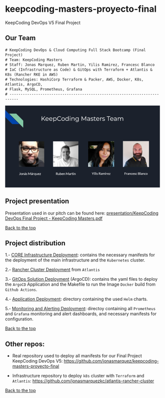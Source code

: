 # keepcoding-masters-proyecto-final
KeepCoding DevOps V5 Final Project

## Our Team
```
# KeepCoding DevOps & Cloud Computing Full Stack Bootcamp (Final Project)
# Team: KeepCoding Masters
# Staff: Jonas Marquez, Ruben Martin, Yilis Ramirez, Francesc Blanco
# IaC (Infrastructure as Code) & GitOps with Terraform + Atlantis & K8s (Rancher RKE in AWS)
# Technologies: HashiCorp Terraform & Packer, AWS, Docker, K8s, Atlantis, ArgoCD, 
# Flask, MySQL, Prometheus, Grafana
# --------------------------------------------------------------------------
```
![kcmasters-team](presentation/kcmasters-team.png)

## Project presentation
Presentation used in our pitch can be found here: [presentation/KeepCoding DevOps Final Project - KeepCoding Masters.pdf](presentation/KeepCoding%20DevOps%20Final%20Project%20-%20KeepCoding%20Masters.pdf)

[Back to the top](#keepcoding-masters-proyecto-final)

## Project distribution

1.- [CORE Infrastructure Deployment](https://github.com/KeepCodingCloudDevops5/keepcoding-masters-proyecto-final/tree/main/infrastructure/core): contains the necessary manifests for the deployment of the main infrastructure and the `Kubernetes` cluster.

2.- [Rancher Cluster Deployment](https://github.com/KeepCodingCloudDevops5/keepcoding-masters-proyecto-final/tree/main/infrastructure/atlantis-rancher-cluster) from `Atlantis`

3.- [GitOps Solution Deployment](https://github.com/KeepCodingCloudDevops5/keepcoding-masters-proyecto-final/tree/main/cicd) (ArgoCD): contains the yaml files to deploy the `ArgoCD` Application and the Makefile to run the Image `Docker` build from `Github Actions`.

4.- [Application Deployment](https://github.com/KeepCodingCloudDevops5/keepcoding-masters-proyecto-final/tree/main/k8s): directory containing the used `Helm` charts.

5.- [Monitoring and Alerting Deployment](https://github.com/KeepCodingCloudDevops5/keepcoding-masters-proyecto-final/tree/main/monitoring): directoy containing all `Prometheus` and `Grafana` monitoring and alert dashboards, and necessary manifests for configuration.

[Back to the top](#keepcoding-masters-proyecto-final)

## Other repos:
- Real repository used to deploy all manifests for our Final Project KeepCoding DevOps V5:
https://github.com/jonasmarquez/keepcoding-masters-proyecto-final

- Infrastructure repository to deploy `k8s` cluster with `Terraform` and `Atlantis`: 
https://github.com/jonasmarquezkc/atlantis-rancher-cluster

[Back to the top](#keepcoding-masters-proyecto-final)
